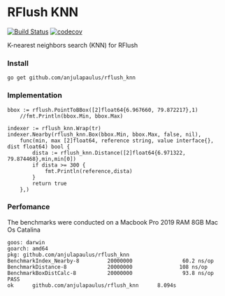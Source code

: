 RFlush KNN
==========
[![Build Status](https://travis-ci.org/anjulapaulus/rflush_knn.svg?branch=master)](https://travis-ci.com/anjulapaulus/rflush_knn)
[![codecov](https://codecov.io/gh/anjulapaulus/rflush_knn/branch/master/graph/badge.svg)](https://codecov.io/gh/anjulapaulus/rflush_knn)

K-nearest neighbors search (KNN) for RFlush

### Install
````
go get github.com/anjulapaulus/rflush_knn
````

### Implementation
````
bbox := rflush.PointToBBox([2]float64{6.967660, 79.872217},1)
	//fmt.Println(bbox.Min, bbox.Max)

indexer := rflush_knn.Wrap(tr)
indexer.Nearby(rflush_knn.Box(bbox.Min, bbox.Max, false, nil),
	func(min, max [2]float64, reference string, value interface{}, dist float64) bool {
		dista := rflush_knn.Distance([2]float64{6.971322, 79.874468},min,min[0])
		if dista >= 300 {
			fmt.Println(reference,dista)
		}
		return true
	},)

````
### Perfomance 
The benchmarks were conducted on a Macbook Pro 2019 RAM 8GB Mac Os Catalina

````
goos: darwin
goarch: amd64
pkg: github.com/anjulapaulus/rflush_knn
BenchmarkIndex_Nearby-8         20000000                60.2 ns/op
BenchmarkDistance-8             20000000               108 ns/op
BenchmarkBoxDistCalc-8          20000000                93.8 ns/op
PASS
ok      github.com/anjulapaulus/rflush_knn      8.094s
````
